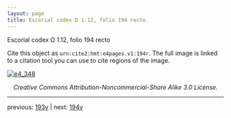 ```yaml
---
layout: page
title: Escorial codex Ω 1.12, folio 194 recto
---
```


Escorial codex Ω 1.12, folio 194 recto

Cite this object as `urn:cite2:hmt:e4pages.v1:194r`.  The full image is linked to a citation tool you can use to cite regions of the image.

[![e4_348](http://www.homermultitext.org/iipsrv?IIIF=/project/homer/pyramidal/deepzoom/hmt/e4img/2017a/e4_348.tif/full/800,/0/default.jpg)](http://www.homermultitext.org/ict2/?urn=urn:cite2:hmt:e4img.2017a:e4_348) 

<p style="text-align: center; font-style: italic;">Creative Commons Attribution-Noncommercial-Share Alike 3.0 License.</p>

---

previous: [193v](../193v/) | next: [194v](../194v/)